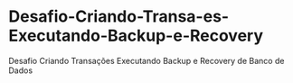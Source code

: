 # Desafio-Criando-Transa-es-Executando-Backup-e-Recovery
Desafio Criando Transações Executando Backup e Recovery de Banco de Dados
